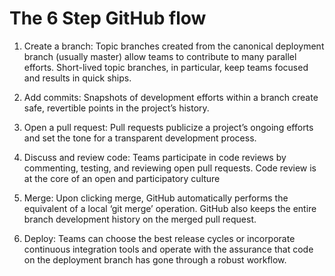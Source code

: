 # The 6 Step GitHub flow

1. Create a branch: Topic branches created from the canonical deployment branch (usually master) allow teams to contribute to many parallel efforts. Short-lived topic branches, in particular, keep teams focused and results in quick ships.

2. Add commits: Snapshots of development efforts within a branch create safe, revertible points in the project’s history.

3. Open a pull request: Pull requests publicize a project’s ongoing efforts and set the tone for a transparent development process.

4. Discuss and review code: Teams participate in code reviews by commenting, testing, and reviewing open pull requests. Code review is at the core of an open and participatory culture

5. Merge: Upon clicking merge, GitHub automatically performs the equivalent of a local ‘git merge’ operation. GitHub also keeps the entire branch development history on the merged pull request.

6. Deploy: Teams can choose the best release cycles or incorporate continuous integration tools and operate with the assurance that code on the deployment branch has gone through a robust workflow.
